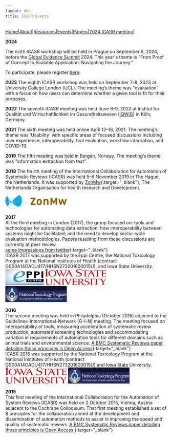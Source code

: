 ```yaml
---
layout: doc
title: ICASR Events
---
```

[Home](index.md)|[About](about.md)|[Resources](resources.md)|[Events](events.md)|[Papers](papers.md)|[2024 ICASR meeting](2024_meeting.md)|   

**2024**

The ninth ICASR workshop will be held in Prague on September 9, 2024, before the [Global Evidence Summit](https://www.globalevidencesummit.org) 2024.
This year's theme is "From Proof of Concept to Scalable Application: Navigating the Journey."

To participate, please register [here](https://docs.google.com/forms/d/e/1FAIpQLSe5Eq6WSSPVIOBAxr8vNG7sydGCeGuYi4RWxYRvOxw2A2WAxg/viewform).

**2023**
The eighth ICASR workshop was held on September 7-8, 2023 at University College London (UCL). The meeting’s theme was "evaluation" with a focus on how users can determine whether a given tool is fit for their purposes.

**2022**
The seventh ICASR meeting was held June 8-9, 2022 at Institut für Qualität und Wirtschaftlichkeit im Gesundheitswesen ([IQWiG](https://www.iqwig.de)) in Köln, Germany.

**2021**
The sixth meeting was held online April 12–16, 2021. The meeting’s theme was ‘Usability’ with specific areas of focused discussions including user experience, interoperability, tool evaluation, workflow integration, and COVID-19.

**2019**
The fifth meeting was held in Bergen, Norway. The meeting’s theme was "information extraction from text".

**2018**
The fourth meeting of the International Collaboration for Automation of Systematic Reviews (ICASR) was held 5–6 November 2019 in The Hague, the Netherlands. It was supported by [ZonMw](https://www.zonmw.nl/en/){:target="_blank"}, The Netherlands Organisation for health research and Development.  

<img src="images/zonmw-logo.png" width="192">

**2017**  
At the third meeting in London (2017), the group focused on: tools and technologies for automating data extraction; how interoperability between systems might be facilitated; and the need to develop sector-wide evaluation methodologies. Papers resulting from these discussions are currently at peer review.  
[some impressions from twitter](https://twitter.com/i/moments/1032159990440701952){:target="_blank"}  
ICASR 2017 was supported by the Eppi Centre, the National Toxicology Program at the National Institutes of Health (contract GS00A14OADU417/HHSN273201600015U), and Iowa State University.  
<img src="images/eppi_logo.jpg" height="50" width="120"> <img src="images/isu-stacked.svg" height="50" width="192"> <img src="images/Screen Shot 2018-09-10 at 14.28.55.png" height="50" width="192">  

**2016**  
The second meeting was held in Philadelphia (October 2016) adjacent to the Guidelines-International-Network (G-I-N) meeting. The meeting focused on interoperability of tools, measuring acceleration of systematic review production, automated screening technologies and accommodating variation in requirements of automation tools for different domains such as animal trials and environmental science. [A BMC Systematic Reviews paper detailing those principles is Open Access](https://systematicreviewsjournal.biomedcentral.com/articles/10.1186/s13643-017-0667-4){:target="_blank"}  
ICASR 2016 was supported by the National Toxicology Program at the National Institutes of Health (contract GS00A14OADU417/HHSN273201600015U) and Iowa State University.  
<img src="images/isu-stacked.svg" height="50" width="192"> <img src="images/Screen Shot 2018-09-10 at 14.28.55.png" height="50" width="192">

**2015**  
This first meeting of the International Collaboration for the Automation of System Reviews (ICASR)  was held on 2 October 2015, Vienna, Austria adjacent to the Cochrane Colloquium. That first meeting established a set of 8 principles for the collaboration aimed at the development and dissemination of automation methods to assist in improving the speed and quality of systematic reviews. [A BMC Systematic Reviews paper detailing those principles is Open Access.](https://systematicreviewsjournal.biomedcentral.com/articles/10.1186/s13643-018-0740-7){:target="_blank"}  
